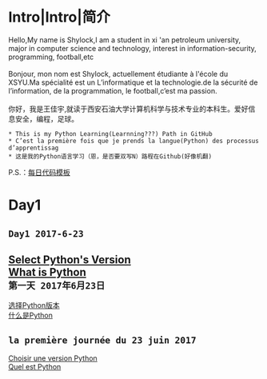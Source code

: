 Intro|Intro|简介
===============
Hello,My name is Shylock,I am a student in xi 'an petroleum university, major in computer science and technology, interest in information-security, programming, football,etc <br><br>
Bonjour, mon nom est Shylock, actuellement étudiante à l'école du XSYU.Ma spécialité est un L’informatique et la technologie.de la sécurité de l’information, de la programmation, le football,c’est ma passion. <br><br>
你好，我是王佳宇,就读于西安石油大学计算机科学与技术专业的本科生。爱好信息安全，编程，足球。<br>

    * This is my Python Learning(Learnning???) Path in GitHub
    * C’est la première fois que je prends la langue(Python) des processus d’apprentissag
    * 这是我的Python语言学习（恩，是否要双写N）路程在Github(好像机翻)
P.S.：[每日代码模板](https://github.com/Shylcok/python/blob/master/mode.md)

Day1
======
`Day1 2017-6-23` <br>
----
[Select Python's Version](https://github.com/Shylcok/python/blob/master/Day01_Select_Version.md)<br>
[What is Python](https://github.com/Shylcok/python/blob/master/PYTHON.md)<br>
`第一天 2017年6月23日`<br>
----
[选择Python版本](https://github.com/Shylcok/python/blob/master/Day01_Select_Version.md)<br>
[什么是Python](https://github.com/Shylcok/python/blob/master/PYTHON.md)

`la première journée du 23 juin 2017`<br>
-----
[Choisir une version Python](https://github.com/Shylcok/python/blob/master/Day01_Select_Version.md)<br>
[Quel est Python](https://github.com/Shylcok/python/blob/master/PYTHON.md)


